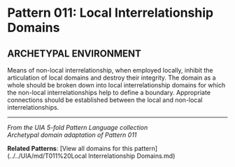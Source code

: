 # Pattern 011: Local Interrelationship Domains

## ARCHETYPAL ENVIRONMENT

Means of non-local interrelationship, when employed locally, inhibit the articulation of local domains and destroy their integrity. The domain as a whole should be broken down into local interrelationship domains for which the non-local interrelationships help to define a boundary. Appropriate connections should be established between the local and non-local interrelationships.

---

*From the UIA 5-fold Pattern Language collection*  
*Archetypal domain adaptation of Pattern 011*

**Related Patterns**: [View all domains for this pattern](../../UIA/md/T011%20Local Interrelationship Domains.md)
